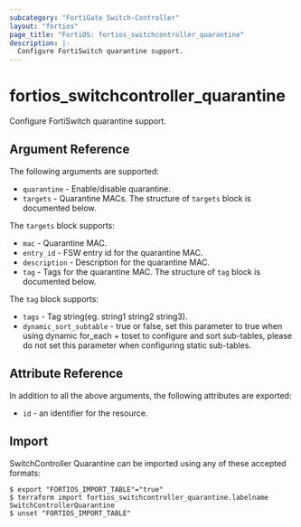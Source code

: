 ```yaml
---
subcategory: "FortiGate Switch-Controller"
layout: "fortios"
page_title: "FortiOS: fortios_switchcontroller_quarantine"
description: |-
  Configure FortiSwitch quarantine support.
---
```


# fortios_switchcontroller_quarantine
Configure FortiSwitch quarantine support.

## Argument Reference


The following arguments are supported:

* `quarantine` - Enable/disable quarantine.
* `targets` - Quarantine MACs. The structure of `targets` block is documented below.

The `targets` block supports:

* `mac` - Quarantine MAC.
* `entry_id` - FSW entry id for the quarantine MAC.
* `description` - Description for the quarantine MAC.
* `tag` - Tags for the quarantine MAC. The structure of `tag` block is documented below.

The `tag` block supports:

* `tags` - Tag string(eg. string1 string2 string3).
* `dynamic_sort_subtable` - true or false, set this parameter to true when using dynamic for_each + toset to configure and sort sub-tables, please do not set this parameter when configuring static sub-tables.

## Attribute Reference

In addition to all the above arguments, the following attributes are exported:
* `id` - an identifier for the resource.

## Import

SwitchController Quarantine can be imported using any of these accepted formats:
```
$ export "FORTIOS_IMPORT_TABLE"="true"
$ terraform import fortios_switchcontroller_quarantine.labelname SwitchControllerQuarantine
$ unset "FORTIOS_IMPORT_TABLE"
```
